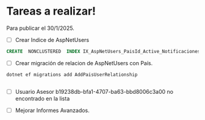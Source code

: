 # Tareas a realizar!

Para publicar el 30/1/2025.

 - [ ] Crear Indice de AspNetUsers
```SQL
CREATE  NONCLUSTERED  INDEX IX_AspNetUsers_PaisId_Active_Notificaciones ON AspNetUsers(PaisId, Active, Notificaciones) INCLUDE (Email, FirstName, LastName, Lenguage);
```

- [ ] Crear migración de relacion de AspNetUsers con País.
```BASH
dotnet ef migrations add AddPaisUserRelationship
```
```
```
- [ ] Usuario Asesor b19238db-bfa1-4707-ba63-bbd8006c3a00 no encontrado en la lista
- [ ] Mejorar Informes Avanzados.

